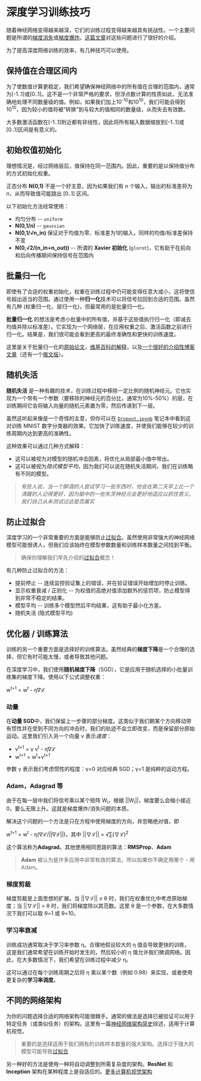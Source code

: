 # 深度学习训练技巧

随着神经网络变得越来越深，它们的训练过程变得越来越具有挑战性。一个主要问题是所谓的[梯度消失](https://en.wikipedia.org/wiki/Vanishing_gradient_problem)或[梯度爆炸](https://deepai.org/machine-learning-glossary-and-terms/exploding-gradient-problem#:~:text=Exploding%20gradients%20are%20a%20problem,updates%20are%20small%20and%20controlled)。[这篇文章](https://towardsdatascience.com/the-vanishing-exploding-gradient-problem-in-deep-neural-networks-191358470c11)对这些问题进行了很好的介绍。

为了提高深度网络训练的效率，有几种技巧可以使用。

## 保持值在合理区间内

为了使数值计算更稳定，我们希望确保神经网络中的所有值在合理的范围内，通常为[-1..1]或[0..1]。这不是一个非常严格的要求，但浮点数计算的性质如此，无法准确地处理不同数量级的值。例如，如果我们加上10<sup>-10</sup>和10<sup>10</sup>，我们可能会得到10<sup>10</sup>，因为较小的值将被“转换”到与较大的值相同的数量级，从而失去有效数。

大多数激活函数在[-1..1]附近都有非线性，因此将所有输入数据缩放到[-1..1]或[0..1]区间是有意义的。

## 初始权值初始化

理想情况是，经过网络层后，值保持在同一范围内。因此，重要的是以保持值分布的方式初始化权重。

正态分布 **N(0,1)** 不是一个好主意，因为如果我们有 *n* 个输入，输出的标准差将为 *n*，从而导致值可能跳出 [0..1] 区间。

以下初始化方法经常使用：

 * 均匀分布 -- `uniform`
 * **N(0,1/n)** -- `gaussian`
 * **N(0,1/&radic;n_in)** 保证对于均值为零、标准差为1的输入，同样的均值/标准差保持不变
 * **N(0,&radic;2/(n_in+n_out))** -- 所谓的 **Xavier 初始化** (`glorot`)，它有助于在前向和后向传播期间保持信号在范围内

## 批量归一化

即使有了合适的权重初始化，权重在训练过程中仍可能变得任意大或小，这将使信号超出适当的范围。通过使用一种**归一化**技术可以将信号拉回到合适的范围。虽然有几种 (权重归一化、层归一化)，但最常用的是批量归一化。

**批量归一化** 的想法是考虑小批量中的所有值，并基于这些值执行归一化（即减去均值并除以标准差）。它实现为一个网络层，在应用权重之后、激活函数之前进行归一化。结果是，我们很可能会看到更高的最终准确性和更快的训练速度。

这里是关于批量归一化的[原始论文](https://arxiv.org/pdf/1502.03167.pdf)，[维基百科的解释](https://en.wikipedia.org/wiki/Batch_normalization)，以及[一个很好的介绍性博客文章](https://towardsdatascience.com/batch-normalization-in-3-levels-of-understanding-14c2da90a338)（还有一个[俄文版](https://habrahabr.ru/post/309302/)）。

## 随机失活

**随机失活** 是一种有趣的技术，在训练过程中移除一定比例的随机神经元。它也实现为一个带有一个参数（要移除的神经元的百分比，通常为10%-50%）的层，在训练期间它会将输入向量的随机元素置为零，然后传递到下一层。

虽然这听起来像是一个奇怪的主意，但你可以在 [`Dropout.ipynb`](Dropout.ipynb) 笔记本中看到这对训练 MNIST 数字分类器的效果。它加快了训练速度，并使我们能够在较少的训练周期内达到更高的准确性。

这种效果可以通过几种方式解释：

 * 这可以被视为对模型的随机冲击因素，将优化从局部最小值中带出。
 * 这可以被视为*隐式模型平均*，因为我们可以说在随机失活期间，我们在训练略有不同的模型。

> *有些人说，当一个醉酒的人尝试学习一些东西时，他会在第二天早上比一个清醒的人记得更好，因为脑中的一些失灵神经元会更好地适应以抓住意义。我们自己从未测试过这是否属实*

## 防止过拟合

深度学习的一个非常重要的方面是能够防止[过拟合](../../3-NeuralNetworks/05-Frameworks/Overfitting_chs.md)。虽然使用非常强大的神经网络模型可能很诱人，但我们应该始终在模型参数数量和训练样本数量之间找到平衡。

> 确保你理解我们早先介绍的[过拟合](../../3-NeuralNetworks/05-Frameworks/Overfitting_chs.md)概念！

有几种防止过拟合的方法：

 * 提前停止 -- 连续监控验证集上的错误，并在验证错误开始增加时停止训练。
 * 显示权重衰减 / 正则化 -- 为权值的高绝对值添加额外的惩罚项，防止模型得到非常不稳定的结果。
 * 模型平均 -- 训练多个模型然后平均结果，这有助于最小化方差。
 * 随机失活 (隐式模型平均)

## 优化器 / 训练算法

训练的另一个重要方面是选择好的训练算法。虽然经典的**梯度下降**是一个合理的选择，但它有时可能太慢，或者导致其他问题。

在深度学习中，我们使用**随机梯度下降**（SGD），它是应用于随机选择的小批量训练集的梯度下降。使用以下公式调整权重：

w<sup>t+1</sup> = w<sup>t</sup> - &eta;&nabla;&lagran;

### 动量

在**动量 SGD**中，我们保留上一步骤的部分梯度。这类似于我们朝某个方向移动带有惯性并在受到不同方向的冲击时，我们的轨迹不会立即改变，而是保留部分原始运动。这里我们引入另一个向量 v 表示*速度*：

* v<sup>t+1</sup> = &gamma; v<sup>t</sup> - &eta;&nabla;&lagran;
* w<sup>t+1</sup> = w<sup>t</sup>+v<sup>t+1</sup>

参数 &gamma; 表示我们考虑惯性的程度：&gamma;=0 对应经典 SGD；&gamma;=1 是纯粹的运动方程。

### Adam，Adagrad 等

由于在每一层中我们将信号乘以某个矩阵 W<sub>i</sub>，根据 ||W<sub>i</sub>||，梯度要么会缩小接近 0，要么无限上升。这就是梯度爆炸/消失问题的本质。

解决这个问题的一个方法是只在方程中使用梯度的方向，并忽略绝对值，即

w<sup>t+1</sup> = w<sup>t</sup> - &eta;(&nabla;&lagran;/||&nabla;&lagran;||)，其中 ||&nabla;&lagran;|| = &radic;&sum;(&nabla;&lagran;)<sup>2</sup>

这个算法称为**Adagrad**。其他使用相同思路的算法：**RMSProp**、**Adam**

> **Adam** 被认为是许多应用中非常有效的算法，所以如果你不确定用哪个 - 用 Adam。

### 梯度剪裁

梯度剪裁是上面思想的扩展。当 ||&nabla;&lagran;|| &le; &theta; 时，我们在权重优化中考虑原始梯度；当 ||&nabla;&lagran;|| > &theta; 时，我们将梯度除以其范数。这里 &theta; 是一个参数，在大多数情况下我们可以取 &theta;=1 或 &theta;=10。

### 学习率衰减

训练成功通常取决于学习率参数 &eta;。合理地假设较大的 &eta; 值会导致更快的训练，这是我们通常希望在训练开始时发生的，然后较小的 &eta; 值允许我们微调网络。因此，在大多数情况下，我们希望在训练过程中减少 &eta;。

这可以通过在每个训练周期之后将 &eta; 乘以某个数（例如 0.98）来实现，或者使用更复杂的**学习率调度**。

## 不同的网络架构

为你的问题选择合适的网络架构可能很棘手。通常的做法是选择已被验证可以用于特定任务（或类似任务）的架构。这里有一篇[神经网络架构简史](https://www.topbots.com/a-brief-history-of-neural-network-architectures/)综述，适用于计算机视觉。

> 重要的是选择适用于我们拥有的训练样本数量的强大架构。选择过于强大的模型可能导致[过拟合](../../3-NeuralNetworks/05-Frameworks/Overfitting_chs.md)

另一种好的方法是使用一种将自动调整到所需复杂度的架构。**ResNet** 和 **Inception** 架构在某种程度上是自适应的。[更多计算机视觉架构](../07-ConvNets/CNN_Architectures_chs.md)